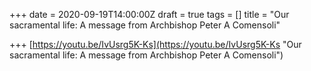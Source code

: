 +++
date = 2020-09-19T14:00:00Z
draft = true
tags = []
title = "Our sacramental life: A message from Archbishop Peter A Comensoli"

+++
[https://youtu.be/IvUsrg5K-Ks](https://youtu.be/IvUsrg5K-Ks "Our sacramental life: A message from Archbishop Peter A Comensoli")